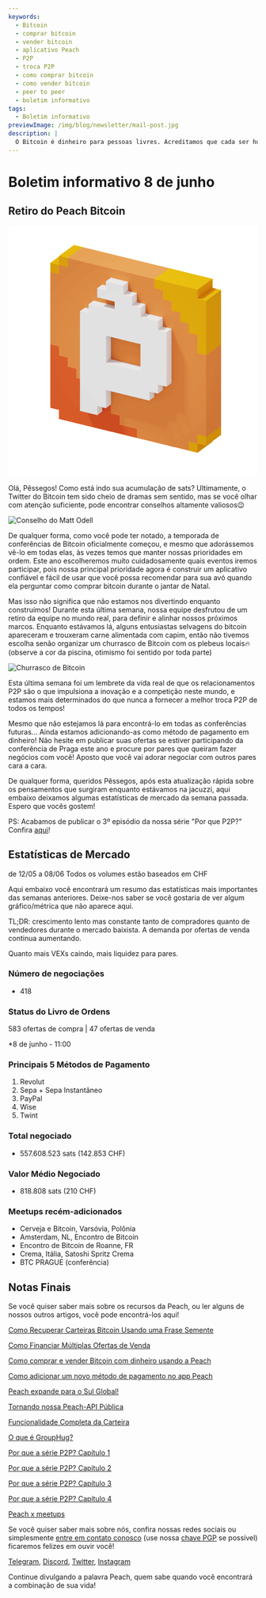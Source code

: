 ```yaml
---
keywords:
  - Bitcoin
  - comprar bitcoin
  - vender bitcoin
  - aplicativo Peach
  - P2P
  - troca P2P
  - como comprar bitcoin
  - como vender bitcoin
  - peer to peer
  - boletim informativo
tags:
  - Boletim informativo
previewImage: /img/blog/newsletter/mail-post.jpg
description: |
  O Bitcoin é dinheiro para pessoas livres. Acreditamos que cada ser humano tem o direito de escolher qual dinheiro usar para armazenar sua riqueza, o resultado de seu trabalho, seu tempo e energia. O Peach Bitcoin é a plataforma mais fácil para comprar e vender bitcoin de pessoa para pessoa. A missão da Peach é contribuir para a adoção do Bitcoin nas mãos das pessoas.
---
```


# Boletim informativo 8 de junho

## Retiro do Peach Bitcoin

![Gif do pêssego peach bitcoin](/img/blog/newsletter/gif-peach.gif)

Olá, Pêssegos!
Como está indo sua acumulação de sats?
Ultimamente, o Twitter do Bitcoin tem sido cheio de dramas sem sentido, mas se você olhar com atenção suficiente, pode encontrar conselhos altamente valiosos😉

![Conselho do Matt Odell](https://img.mailinblue.com/5647291/images/content_library/original/647f40e8867f053cd05b3683.png)

De qualquer forma, como você pode ter notado, a temporada de conferências de Bitcoin oficialmente começou, e mesmo que adorássemos vê-lo em todas elas, às vezes temos que manter nossas prioridades em ordem.
Este ano escolheremos muito cuidadosamente quais eventos iremos participar, pois nossa principal prioridade agora é construir um aplicativo confiável e fácil de usar que você possa recomendar para sua avó quando ela perguntar como comprar bitcoin durante o jantar de Natal.

Mas isso não significa que não estamos nos divertindo enquanto construímos! Durante esta última semana, nossa equipe desfrutou de um retiro da equipe no mundo real, para definir e alinhar nossos próximos marcos.
Enquanto estávamos lá, alguns entusiastas selvagens do bitcoin apareceram e trouxeram carne alimentada com capim, então não tivemos escolha senão organizar um churrasco de Bitcoin com os plebeus locais🔥
(observe a cor da piscina, otimismo foi sentido por toda parte)

![Churrasco de Bitcoin](https://img.mailinblue.com/5647291/images/content_library/original/64804d4e000a683033621785.jpg)

Esta última semana foi um lembrete da vida real de que os relacionamentos P2P são o que impulsiona a inovação e a competição neste mundo, e estamos mais determinados do que nunca a fornecer a melhor troca P2P de todos os tempos!

Mesmo que não estejamos lá para encontrá-lo em todas as conferências futuras... Ainda estamos adicionando-as como método de pagamento em dinheiro! Não hesite em publicar suas ofertas se estiver participando da conferência de Praga este ano e procure por pares que queiram fazer negócios com você! Aposto que você vai adorar negociar com outros pares cara a cara.

De qualquer forma, queridos Pêssegos, após esta atualização rápida sobre os pensamentos que surgiram enquanto estávamos na jacuzzi, aqui embaixo deixamos algumas estatísticas de mercado da semana passada. Espero que vocês gostem!

PS: Acabamos de publicar o 3º episódio da nossa série "Por que P2P?" Confira [aqui](https://peachbitcoin.com/pt/blog/why-p2p-chapter-3-circular-economies/)!

## Estatísticas de Mercado

de 12/05 a 08/06
Todos os volumes estão baseados em CHF

Aqui embaixo você encontrará um resumo das estatísticas mais importantes das semanas anteriores. Deixe-nos saber se você gostaria de ver algum gráfico/métrica que não aparece aqui.

TL;DR: crescimento lento mas constante tanto de compradores quanto de vendedores durante o mercado baixista.
A demanda por ofertas de venda continua aumentando.

Quanto mais VEXs caindo, mais liquidez para pares.

### Número de negociações

- 418

### Status do Livro de Ordens

583 ofertas de compra | 47 ofertas de venda

\*8 de junho - 11:00

### Principais 5 Métodos de Pagamento

1. Revolut
2. Sepa + Sepa Instantâneo
3. PayPal
4. Wise
5. Twint

### Total negociado

- 557.608.523 sats (142.853 CHF)

### Valor Médio Negociado

- 818.808 sats (210 CHF)

### Meetups recém-adicionados

- Cerveja e Bitcoin, Varsóvia, Polônia
- Amsterdam, NL, Encontro de Bitcoin
- Encontro de Bitcoin de Roanne, FR
- Crema, Itália, Satoshi Spritz Crema
- BTC PRAGUE (conferência)

## Notas Finais

Se você quiser saber mais sobre os recursos da Peach, ou ler alguns de nossos outros artigos, você pode encontrá-los aqui!

[Como Recuperar Carteiras Bitcoin Usando uma Frase Semente](https://peachbitcoin.com/pt/blog/how-to-restore-peach-wallet/)

[Como Financiar Múltiplas Ofertas de Venda](https://peachbitcoin.com/pt/blog/funding-multiple-sell-offers/)

[Como comprar e vender Bitcoin com dinheiro usando a Peach](https://peachbitcoin.com/pt/blog/how-to-buy-and-sell-bitcoin-with-cash-using-peach/)

[Como adicionar um novo método de pagamento no app Peach](https://peachbitcoin.com/pt/blog/how-to-add-a-payment-method/)

[Peach expande para o Sul Global!](https://peachbitcoin.com/pt/blog/peach-expands-to-the-global-south/)

[Tornando nossa Peach-API Pública](https://peachbitcoin.com/pt/blog/making-our-peach-api-public/)

[Funcionalidade Completa da Carteira](https://peachbitcoin.com/pt/blog/full-wallet-functionality/)

[O que é GroupHug?](https://peachbitcoin.com/pt/blog/group-hug/)

[Por que a série P2P? Capítulo 1](https://peachbitcoin.com/pt/blog/why-p2p-chapter-1/)

[Por que a série P2P? Capítulo 2](https://peachbitcoin.com/pt/blog/why-p2p-chapter-2/)

[Por que a série P2P? Capítulo 3](https://peachbitcoin.com/pt/blog/why-p2p-chapter-3-circular-economies/)

[Por que a série P2P? Capítulo 4](https://peachbitcoin.com/pt/blog/why-p2p-chapter-4-chains-of-trust/)

[Peach x meetups](https://peachbitcoin.com/pt/blog/peach-for-meetups/)

Se você quiser saber mais sobre nós, confira nossas redes sociais ou simplesmente [entre em contato conosco](mailto:hello@peachbitcoin.com) (use nossa [chave PGP](https://keys.openpgp.org/vks/v1/by-fingerprint/48339A19645E2E53488E0E5479E1B270FACD1BD2) se possível) ficaremos felizes em ouvir você!

[Telegram](https://t.me/+GkOW1J-ixBBkZWRk), [Discord](https://discord.gg/ypeHz3SW54), [Twitter](https://twitter.com/peachbitcoin), [Instagram](https://instagram.com/peachbitcoin)

Continue divulgando a palavra Peach, quem sabe quando você encontrará a combinação de sua vida!
